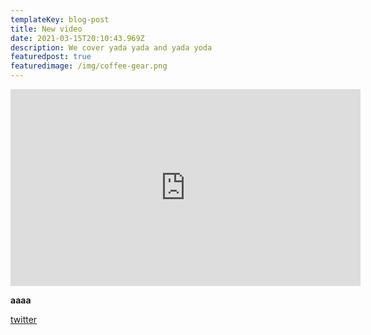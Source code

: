 ```yaml
---
templateKey: blog-post
title: New video
date: 2021-03-15T20:10:43.969Z
description: We cover yada yada and yada yoda
featuredpost: true
featuredimage: /img/coffee-gear.png
---
```

<iframe width="560" height="315" src="https://www.youtube.com/embed/8i5ntm8xXeU" frameborder="0" allow="accelerometer; autoplay; clipboard-write; encrypted-media; gyroscope; picture-in-picture" allowfullscreen></iframe>

**aaaa**

[twitter](https://www.twitter.com/icapulet)